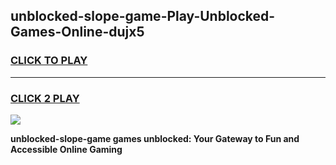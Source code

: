 
## unblocked-slope-game-Play-Unblocked-Games-Online-dujx5
<h3>
<a href="https://premium76.site?title=unblocked-slope-game&ref=25A">CLICK TO PLAY</a></h3>
<hr>

<h3>
<a href="https://premium76.site?title=unblocked-slope-game&ref=25A">CLICK 2 PLAY</a>
  
</h3>

<a href="https://premium76.site?title=unblocked-slope-game&ref=25A"><img src="https://clearcache.store/games.png"></a>


**unblocked-slope-game games unblocked: Your Gateway to Fun and Accessible Online Gaming**
